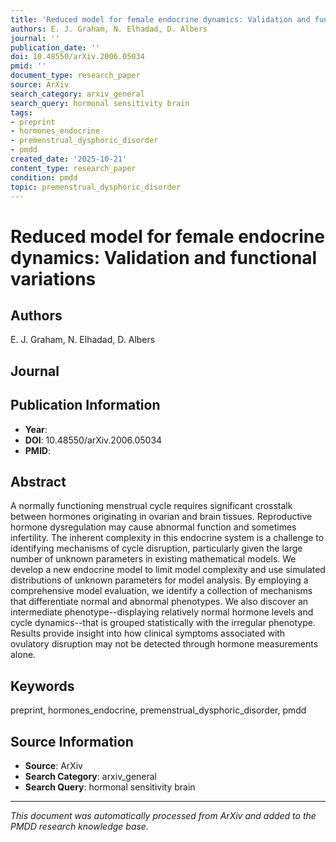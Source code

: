 ```yaml
---
title: 'Reduced model for female endocrine dynamics: Validation and functional variations'
authors: E. J. Graham, N. Elhadad, D. Albers
journal: ''
publication_date: ''
doi: 10.48550/arXiv.2006.05034
pmid: ''
document_type: research_paper
source: ArXiv
search_category: arxiv_general
search_query: hormonal sensitivity brain
tags:
- preprint
- hormones_endocrine
- premenstrual_dysphoric_disorder
- pmdd
created_date: '2025-10-21'
content_type: research_paper
condition: pmdd
topic: premenstrual_dysphoric_disorder
---
```


# Reduced model for female endocrine dynamics: Validation and functional variations

## Authors
E. J. Graham, N. Elhadad, D. Albers

## Journal


## Publication Information
- **Year**: 
- **DOI**: 10.48550/arXiv.2006.05034
- **PMID**: 

## Abstract
A normally functioning menstrual cycle requires significant crosstalk between hormones originating in ovarian and brain tissues. Reproductive hormone dysregulation may cause abnormal function and sometimes infertility. The inherent complexity in this endocrine system is a challenge to identifying mechanisms of cycle disruption, particularly given the large number of unknown parameters in existing mathematical models. We develop a new endocrine model to limit model complexity and use simulated distributions of unknown parameters for model analysis. By employing a comprehensive model evaluation, we identify a collection of mechanisms that differentiate normal and abnormal phenotypes. We also discover an intermediate phenotype--displaying relatively normal hormone levels and cycle dynamics--that is grouped statistically with the irregular phenotype. Results provide insight into how clinical symptoms associated with ovulatory disruption may not be detected through hormone measurements alone.

## Keywords
preprint, hormones_endocrine, premenstrual_dysphoric_disorder, pmdd

## Source Information
- **Source**: ArXiv
- **Search Category**: arxiv_general
- **Search Query**: hormonal sensitivity brain

---
*This document was automatically processed from ArXiv and added to the PMDD research knowledge base.*
